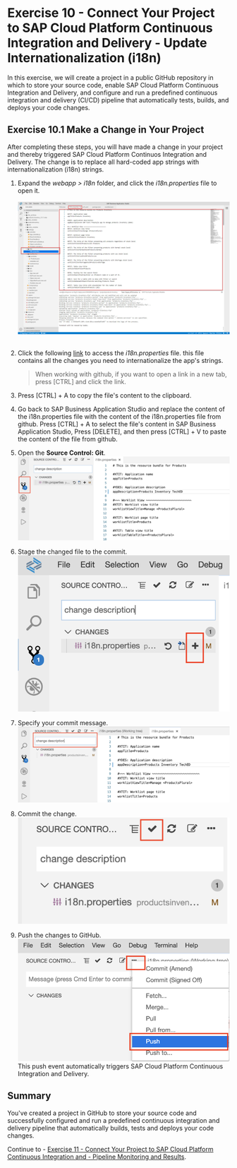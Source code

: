 # Exercise 10 - Connect Your Project to SAP Cloud Platform Continuous Integration and Delivery - Update Internationalization (i18n)

In this exercise, we will create a project in a public GitHub repository in which to store your source code, enable SAP Cloud Platform Continuous Integration and Delivery, and configure and run a predefined continuous integration and delivery (CI/CD) pipeline that automatically tests, builds, and deploys your code changes.

## Exercise 10.1 Make a Change in Your Project

After completing these steps, you will have made a change in your project and thereby triggered SAP Cloud Platform Continuos Integration and Delivery. The change is to replace all hard-coded app strings with internationalization (i18n) strings.

1. Expand the *webapp > i18n* folder, and click the *i18n.properties* file to open it.
    <br><br>![Change Description](images/2020-10_BAS_i18n_Open_.jpg)<br><br>

2. Click the following [link](data/i18n.properties?raw=true) to access the *i18n.properties* file. this file contains all the changes you need to internationalize the app's strings.
    >When working with github, if you want to open a link in a new tab, press [CTRL] and click the link.

3. Press [CTRL] + A to copy the file's content to the clipboard.

4. Go back to SAP Business Application Studio and replace the content of the i18n.properties file with the content of the i18n.properties file from github. Press [CTRL] + A to select the file's content in SAP Business Application Studio, Press [DELETE], and then press [CTRL] + V to paste the content of the file from github.

2. Open the **Source Control: Git**.
![Git](./images/bas_git.png)

3. Stage the changed file to the commit.
![Stage File](./images/bas_add_file_commit.png)

4. Specify your commit message. 
![Changed File](./images/bas_commit_message.png)

5. Commit the change.
![Changed File](./images/bas_commit.png)

6. Push the changes to GitHub.
![Push Changes](./images/git_push_bas.png)
This push event automatically triggers SAP Cloud Platform Continuous Integration and Delivery.

## Summary

You've created a project in GitHub to store your source code and successfully configured and run a predefined continuous integration and delivery pipeline that automatically builds, tests and deploys your code changes.

Continue to - [Exercise 11 - Connect Your Project to SAP Cloud Platform Continuous Integration and - Pipeline Monitoring and Results](../ex11/README.md).